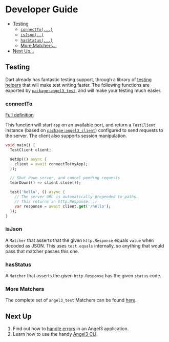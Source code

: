 # Developer Guide

* [Testing](testing.md#testing)
  * [`connectTo(...)`](testing.md#connectto)
  * [`isJson(..)`](testing.md#isjson)
  * [`hasStatus(...)`](testing.md#hasstatus)
  * [More Matchers...](testing.md#more-matchers)
* [Next Up...](testing.md#next-up)

## Testing

Dart already has fantastic testing support, through a library of [testing helpers](https://github.com/dukefirehawk/angel/tree/master/packages/test) that will make test writing faster. The following functions are exported by [`package:angel3_test`](https://github.com/dukefirehawk/angel/tree/master/packages/test), and will make your testing much easier.

### connectTo

[Full definition](https://pub.dev/documentation/angel3_test/latest/angel3_test/connectTo.html)

This function will start `app` on an available port, and return a `TestClient` instance \(based on [`package:angel3_client`](https://github.com/dukefirehawk/angel/tree/master/packages/client)\) configured to send requests to the server. The client also supports session manipulation.

```dart
void main() {
  TestClient client;

  setUp(() async {
    client = await connectTo(myApp);
  });

  // Shut down server, and cancel pending requests
  tearDown(() => client.close());

  test('hello', () async {
    // The server URL is automatically prepended to paths.
    // This returns an http.Response. :)
    var response = await client.get('/hello');
  });
}
```

### isJson

A `Matcher` that asserts that the given `http.Response` equals `value` when decoded as JSON. This uses `test.equals` internally, so anything that would pass that matcher passes this one.

### hasStatus

A `Matcher` that asserts the given `http.Response` has the given `status` code.

### More Matchers

The complete set of `angel3_test` Matchers can be found [here](https://pub.dev/documentation/angel3_test/latest/angel3_test/angel_test-library.html).

## Next Up

1. Find out how to [handle errors](error-handling.md) in an Angel3 application.
2. Learn how to use the handy [Angel3 CLI](https://github.com/dukefirehawk/angel3-cli).
